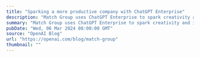 ```yaml
---
title: "Sparking a more productive company with ChatGPT Enterprise"
description: "Match Group uses ChatGPT Enterprise to spark creativity and impact."
summary: "Match Group uses ChatGPT Enterprise to spark creativity and impact."
pubDate: "Wed, 06 Mar 2024 08:00:00 GMT"
source: "OpenAI Blog"
url: "https://openai.com/blog/match-group"
thumbnail: ""
---
```


